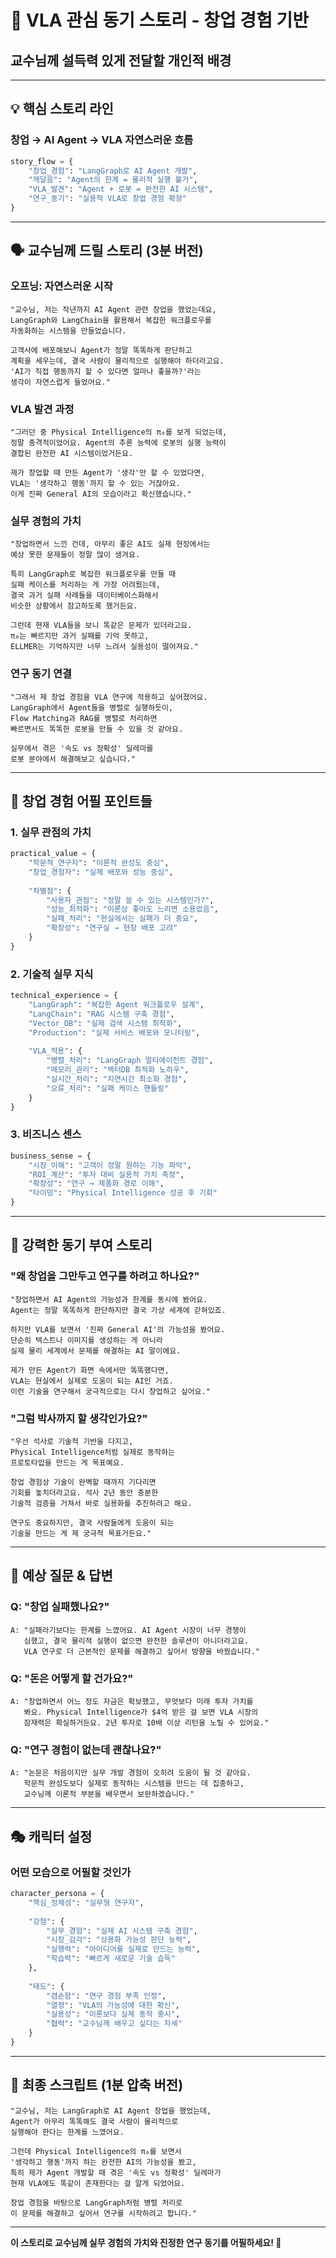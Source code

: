 # 🎯 VLA 관심 동기 스토리 - 창업 경험 기반
## 교수님께 설득력 있게 전달할 개인적 배경

---

## 💡 **핵심 스토리 라인**

### **창업 → AI Agent → VLA 자연스러운 흐름**
```python
story_flow = {
    "창업_경험": "LangGraph로 AI Agent 개발",
    "깨달음": "Agent의 한계 = 물리적 실행 불가",
    "VLA_발견": "Agent + 로봇 = 완전한 AI 시스템",
    "연구_동기": "실용적 VLA로 창업 경험 확장"
}
```

---

## 🗣️ **교수님께 드릴 스토리 (3분 버전)**

### **오프닝: 자연스러운 시작**
```
"교수님, 저는 작년까지 AI Agent 관련 창업을 했었는데요,
LangGraph와 LangChain을 활용해서 복잡한 워크플로우를 
자동화하는 시스템을 만들었습니다.

고객사에 배포해보니 Agent가 정말 똑똑하게 판단하고 
계획을 세우는데, 결국 사람이 물리적으로 실행해야 하더라고요.
'AI가 직접 행동까지 할 수 있다면 얼마나 좋을까?'라는 
생각이 자연스럽게 들었어요."
```

### **VLA 발견 과정**
```
"그러던 중 Physical Intelligence의 π₀를 보게 되었는데,
정말 충격적이었어요. Agent의 추론 능력에 로봇의 실행 능력이 
결합된 완전한 AI 시스템이었거든요.

제가 창업할 때 만든 Agent가 '생각'만 할 수 있었다면,
VLA는 '생각하고 행동'까지 할 수 있는 거잖아요.
이게 진짜 General AI의 모습이라고 확신했습니다."
```

### **실무 경험의 가치**
```
"창업하면서 느낀 건데, 아무리 좋은 AI도 실제 현장에서는 
예상 못한 문제들이 정말 많이 생겨요.

특히 LangGraph로 복잡한 워크플로우를 만들 때 
실패 케이스를 처리하는 게 가장 어려웠는데,
결국 과거 실패 사례들을 데이터베이스화해서 
비슷한 상황에서 참고하도록 했거든요.

그런데 현재 VLA들을 보니 똑같은 문제가 있더라고요.
π₀는 빠르지만 과거 실패를 기억 못하고, 
ELLMER는 기억하지만 너무 느려서 실용성이 떨어져요."
```

### **연구 동기 연결**
```
"그래서 제 창업 경험을 VLA 연구에 적용하고 싶어졌어요.
LangGraph에서 Agent들을 병렬로 실행하듯이,
Flow Matching과 RAG를 병렬로 처리하면
빠르면서도 똑똑한 로봇을 만들 수 있을 것 같아요.

실무에서 겪은 '속도 vs 정확성' 딜레마를 
로봇 분야에서 해결해보고 싶습니다."
```

---

## 🎯 **창업 경험 어필 포인트들**

### **1. 실무 관점의 가치**
```python
practical_value = {
    "학문적_연구자": "이론적 완성도 중심",
    "창업_경험자": "실제 배포와 성능 중심",
    
    "차별점": {
        "사용자_관점": "정말 쓸 수 있는 시스템인가?",
        "성능_최적화": "이론상 좋아도 느리면 소용없음",
        "실패_처리": "현실에서는 실패가 더 중요",
        "확장성": "연구실 → 현장 배포 고려"
    }
}
```

### **2. 기술적 실무 지식**
```python
technical_experience = {
    "LangGraph": "복잡한 Agent 워크플로우 설계",
    "LangChain": "RAG 시스템 구축 경험",
    "Vector_DB": "실제 검색 시스템 최적화",
    "Production": "실제 서비스 배포와 모니터링",
    
    "VLA_적용": {
        "병렬_처리": "LangGraph 멀티에이전트 경험",
        "메모리_관리": "벡터DB 최적화 노하우",
        "실시간_처리": "지연시간 최소화 경험",
        "오류_처리": "실패 케이스 핸들링"
    }
}
```

### **3. 비즈니스 센스**
```python
business_sense = {
    "시장_이해": "고객이 정말 원하는 기능 파악",
    "ROI_계산": "투자 대비 실용적 가치 측정", 
    "확장성": "연구 → 제품화 경로 이해",
    "타이밍": "Physical Intelligence 성공 후 기회"
}
```

---

## 🚀 **강력한 동기 부여 스토리**

### **"왜 창업을 그만두고 연구를 하려고 하나요?"**
```
"창업하면서 AI Agent의 가능성과 한계를 동시에 봤어요.
Agent는 정말 똑똑하게 판단하지만 결국 가상 세계에 갇혀있죠.

하지만 VLA를 보면서 '진짜 General AI'의 가능성을 봤어요.
단순히 텍스트나 이미지를 생성하는 게 아니라
실제 물리 세계에서 문제를 해결하는 AI 말이에요.

제가 만든 Agent가 화면 속에서만 똑똑했다면,
VLA는 현실에서 실제로 도움이 되는 AI인 거죠.
이런 기술을 연구해서 궁극적으로는 다시 창업하고 싶어요."
```

### **"그럼 박사까지 할 생각인가요?"**
```
"우선 석사로 기술적 기반을 다지고,
Physical Intelligence처럼 실제로 동작하는 
프로토타입을 만드는 게 목표예요.

창업 경험상 기술이 완벽할 때까지 기다리면 
기회를 놓치더라고요. 석사 2년 동안 충분한 
기술적 검증을 거쳐서 바로 실용화를 추진하려고 해요.

연구도 중요하지만, 결국 사람들에게 도움이 되는 
기술을 만드는 게 제 궁극적 목표거든요."
```

---

## 💬 **예상 질문 & 답변**

### **Q: "창업 실패했나요?"**
```
A: "실패라기보다는 한계를 느꼈어요. AI Agent 시장이 너무 경쟁이 
   심했고, 결국 물리적 실행이 없으면 완전한 솔루션이 아니더라고요.
   VLA 연구로 더 근본적인 문제를 해결하고 싶어서 방향을 바꿨습니다."
```

### **Q: "돈은 어떻게 할 건가요?"**
```
A: "창업하면서 어느 정도 자금은 확보했고, 무엇보다 미래 투자 가치를 
   봐요. Physical Intelligence가 $4억 받은 걸 보면 VLA 시장의 
   잠재력은 확실하거든요. 2년 투자로 10배 이상 리턴을 노릴 수 있어요."
```

### **Q: "연구 경험이 없는데 괜찮나요?"**
```
A: "논문은 처음이지만 실무 개발 경험이 오히려 도움이 될 것 같아요.
   학문적 완성도보다 실제로 동작하는 시스템을 만드는 데 집중하고,
   교수님께 이론적 부분을 배우면서 보완하겠습니다."
```

---

## 🎭 **캐릭터 설정**

### **어떤 모습으로 어필할 것인가**
```python
character_persona = {
    "핵심_정체성": "실무형 연구자",
    
    "강점": {
        "실무_경험": "실제 AI 시스템 구축 경험",
        "시장_감각": "상용화 가능성 판단 능력", 
        "실행력": "아이디어를 실제로 만드는 능력",
        "학습력": "빠르게 새로운 기술 습득"
    },
    
    "태도": {
        "겸손함": "연구 경험 부족 인정",
        "열정": "VLA의 가능성에 대한 확신",
        "실용성": "이론보다 실제 동작 중시",
        "협력": "교수님께 배우고 싶다는 자세"
    }
}
```

---

## 📝 **최종 스크립트 (1분 압축 버전)**

```
"교수님, 저는 LangGraph로 AI Agent 창업을 했었는데,
Agent가 아무리 똑똑해도 결국 사람이 물리적으로 
실행해야 한다는 한계를 느꼈어요.

그런데 Physical Intelligence의 π₀를 보면서 
'생각하고 행동'까지 하는 완전한 AI의 가능성을 봤고,
특히 제가 Agent 개발할 때 겪은 '속도 vs 정확성' 딜레마가
현재 VLA에도 똑같이 존재한다는 걸 알게 되었어요.

창업 경험을 바탕으로 LangGraph처럼 병렬 처리로 
이 문제를 해결하고 싶어서 연구를 시작하려고 합니다."
```

---

**이 스토리로 교수님께 실무 경험의 가치와 진정한 연구 동기를 어필하세요! 🚀**